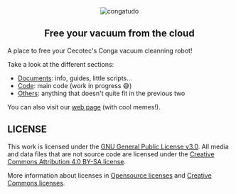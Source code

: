 <div align="center">
    <img src="https://github.com/congatudo/congatudo-add-on/blob/main/images/logo.png?raw=true" alt="congatudo">
    <p align="center"><h2>Free your vacuum from the cloud</h2></p>
</div>

A place to free your Cecotec's Conga vacuum cleanning robot!

Take a look at the different sections:

* [Documents](docs): info, guides, little scripts...
* [Code](src): main code (work in progress 😅)
* [Others](other): anything that doesn't quite fit in the previous two

You can also visit our [web page](https://congatudo.cloud) (with cool memes!).

## LICENSE

This work is licensed under the [GNU General Public License v3.0](LICENSE-GPLV30). All media and data files that are not source code are licensed under the [Creative Commons Attribution 4.0 BY-SA license](LICENSE-CCBYSA40).

More information about licenses in [Opensource licenses](https://opensource.org/licenses/) and [Creative Commons licenses](https://creativecommons.org/licenses/).
